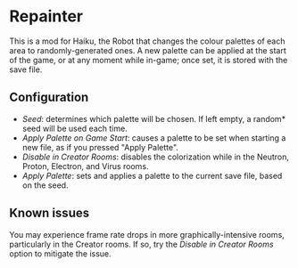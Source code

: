 # Repainter

This is a mod for Haiku, the Robot that changes the colour palettes
of each area to randomly-generated ones. A new palette can be applied
at the start of the game, or at any moment while in-game; once set,
it is stored with the save file.

## Configuration

- *Seed*: determines which palette will be chosen. If left empty, a random* seed will be used each time.
- *Apply Palette on Game Start*: causes a palette to be set when starting a new file, as if you pressed "Apply Palette".
- *Disable in Creator Rooms*: disables the colorization while in the Neutron, Proton, Electron, and Virus rooms.
- *Apply Palette*: sets and applies a palette to the current save file, based on the seed.

## Known issues

You may experience frame rate drops in more graphically-intensive
rooms, particularly in the Creator rooms. If so, try the
*Disable in Creator Rooms* option to mitigate the issue.